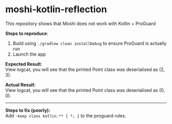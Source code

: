 # moshi-kotlin-reflection
This repository shows that Moshi does not work with Kotlin + ProGuard

**Steps to reproduce**:<br />
1. Build using `./gradlew clean installDebug` to ensure ProGuard is actually run
2. Launch the app

**Expected Result**:<br />
View logcat, you will see that the printed Point class was deserialised as (2, 3).

**Actual Result**:<br />
View logcat, you will see that the printed Point class was deserialised as (0, 0).

--- 
**Steps to fix (poorly):**<br />
Add `-keep class kotlin.** { *; }` to the proguard rules. 
